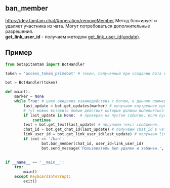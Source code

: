 ## ban_member
https://dev.tamtam.chat/#operation/removeMember
Метод блокирует и удаляет участника из чата. Могут потребоваться дополнительные разрешения.  
**get_link_user_id** - получаем методом [get_link_user_id(update)](get_link_user_id.md).  
## Пример
```python
from botapitamtam import BotHandler

token = 'access_token_primebot' # токен, полученный при создании бота в @PrimeBot

bot = BotHandler(token)

def main():
    marker = None
    while True: # цикл ожидания взаимодействия с ботом, в данном примере необходимо ввести любой текст
        last_update = bot.get_updates(marker) # получаем внутреннее представление сообщения (контента) отправленного боту (сформированного ботом)
        # тут можно вставить любые действия которые должны выполняться во время ожидания события
        if last_update is None:  # проверка на пустое событие, если пусто - возврат к началу цикла
            continue
        text = bot.get_text(last_update) # получаем текст сообщения.
        chat_id = bot.get_chat_id(last_update) # получаем chat_id в чате (или канале)
        link_user_id = bot.get_link_user_id(last_update) # получаем link_user_id сообщения пользователя из чата (или канала), если он там был.
        if text == '/ban':
                bot.ban_member(chat_id, user_id=link_user_id)
                bot.send_message('Пользователь был удален и забанен.', chat_id)
        
 
if __name__ == '__main__':
    try:
        main()
    except KeyboardInterrupt:
        exit()
``` 
